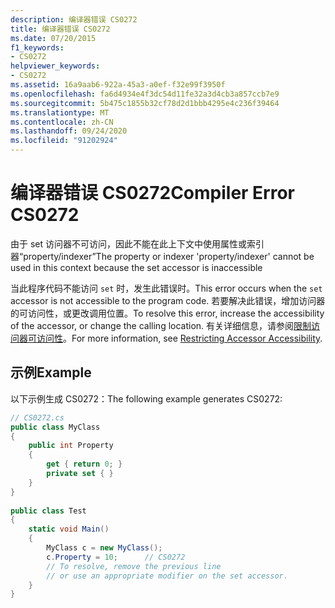 ```yaml
---
description: 编译器错误 CS0272
title: 编译器错误 CS0272
ms.date: 07/20/2015
f1_keywords:
- CS0272
helpviewer_keywords:
- CS0272
ms.assetid: 16a9aab6-922a-45a3-a0ef-f32e99f3950f
ms.openlocfilehash: fa6d4934e4f3dc54d11fe32a3d4cb3a857ccb7e9
ms.sourcegitcommit: 5b475c1855b32cf78d2d1bbb4295e4c236f39464
ms.translationtype: MT
ms.contentlocale: zh-CN
ms.lasthandoff: 09/24/2020
ms.locfileid: "91202924"
---
```

# <a name="compiler-error-cs0272"></a><span data-ttu-id="852b9-103">编译器错误 CS0272</span><span class="sxs-lookup"><span data-stu-id="852b9-103">Compiler Error CS0272</span></span>

<span data-ttu-id="852b9-104">由于 set 访问器不可访问，因此不能在此上下文中使用属性或索引器“property/indexer”</span><span class="sxs-lookup"><span data-stu-id="852b9-104">The property or indexer 'property/indexer' cannot be used in this context because the set accessor is inaccessible</span></span>  
  
 <span data-ttu-id="852b9-105">当此程序代码不能访问 `set` 时，发生此错误时。</span><span class="sxs-lookup"><span data-stu-id="852b9-105">This error occurs when the `set` accessor is not accessible to the program code.</span></span> <span data-ttu-id="852b9-106">若要解决此错误，增加访问器的可访问性，或更改调用位置。</span><span class="sxs-lookup"><span data-stu-id="852b9-106">To resolve this error, increase the accessibility of the accessor, or change the calling location.</span></span> <span data-ttu-id="852b9-107">有关详细信息，请参阅[限制访问器可访问性](../programming-guide/classes-and-structs/restricting-accessor-accessibility.md)。</span><span class="sxs-lookup"><span data-stu-id="852b9-107">For more information, see [Restricting Accessor Accessibility](../programming-guide/classes-and-structs/restricting-accessor-accessibility.md).</span></span>  
  
## <a name="example"></a><span data-ttu-id="852b9-108">示例</span><span class="sxs-lookup"><span data-stu-id="852b9-108">Example</span></span>  

 <span data-ttu-id="852b9-109">以下示例生成 CS0272：</span><span class="sxs-lookup"><span data-stu-id="852b9-109">The following example generates CS0272:</span></span>  
  
```csharp  
// CS0272.cs  
public class MyClass  
{  
    public int Property  
    {  
        get { return 0; }  
        private set { }  
    }  
}  
  
public class Test  
{  
    static void Main()  
    {  
        MyClass c = new MyClass();  
        c.Property = 10;      // CS0272  
        // To resolve, remove the previous line
        // or use an appropriate modifier on the set accessor.  
    }  
}  
```

